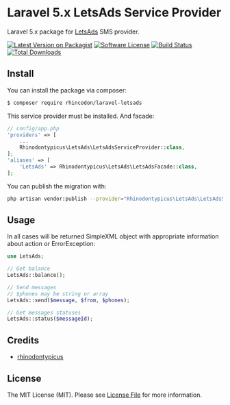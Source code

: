 # Laravel 5.x LetsAds Service Provider

Laravel 5.x package for [LetsAds](http://letsads.com) SMS provider.

[![Latest Version on Packagist](https://img.shields.io/packagist/v/rhincodon/laravel-letsads.svg?style=flat-square)](https://packagist.org/packages/rhincodon/laravel-letsads)
[![Software License](https://img.shields.io/badge/license-MIT-brightgreen.svg?style=flat-square)](LICENSE.md)
[![Build Status](https://img.shields.io/travis/Rhincodon/laravel-letsads/master.svg?style=flat-square)](https://travis-ci.org/Rhincodon/laravel-letsads)
[![Total Downloads](https://img.shields.io/packagist/dt/rhincodon/laravel-letsads.svg?style=flat-square)](https://packagist.org/packages/rhincodon/laravel-letsads)

## Install

You can install the package via composer:
``` bash
$ composer require rhincodon/laravel-letsads
```

This service provider must be installed. And facade:
```php
// config/app.php
'providers' => [
    ...
    Rhinodontypicus\LetsAds\LetsAdsServiceProvider::class,
];
'aliases' => [
    'LetsAds' => Rhinodontypicus\LetsAds\LetsAdsFacade::class,
];
```

You can publish the migration with:
```bash
php artisan vendor:publish --provider="Rhinodontypicus\LetsAds\LetsAdsServiceProvider"
```

## Usage

In all cases will be returned SimpleXML object with appropriate information about action or ErrorException:

```php
use LetsAds;

// Get balance
LetsAds::balance();

// Send messages
// $phones may be string or array
LetsAds::send($message, $from, $phones);

// Get messages statuses
LetsAds::status($messageId);
```

## Credits

- [rhinodontypicus](https://github.com/rhincodon)

## License

The MIT License (MIT). Please see [License File](LICENSE.md) for more information.